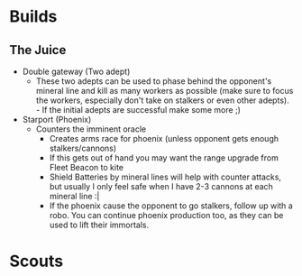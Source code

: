 # Builds
## The Juice
- Double gateway (Two adept)
    - These two adepts can be used to phase behind the opponent's mineral line and kill as many workers as possible (make sure to focus the workers, especially don't take on stalkers or even other adepts).
          - If the initial adepts are successful make some more ;)
- Starport (Phoenix)
    - Counters the imminent oracle
        - Creates arms race for phoenix (unless opponent gets enough stalkers/cannons)
        - If this gets out of hand you may want the range upgrade from Fleet Beacon to kite
        - Shield Batteries by mineral lines will help with counter attacks, but usually I only feel safe when I have 2-3 cannons at each mineral line :|
        - If the phoenix cause the opponent to go stalkers, follow up with a robo. You can continue phoenix production too, as they can be used to lift their immortals.

# Scouts
